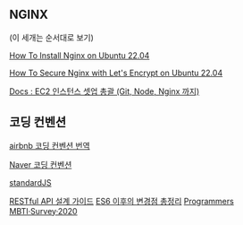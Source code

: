 ## NGINX 
(이 세개는 순서대로 보기)

[How To Install Nginx on Ubuntu 22.04](https://www.digitalocean.com/community/tutorials/how-to-install-nginx-on-ubuntu-22-04#step-5-%E2%80%93-setting-up-server-blocks-)

[How To Secure Nginx with Let's Encrypt on Ubuntu 22.04](https://www.digitalocean.com/community/tutorials/how-to-secure-nginx-with-let-s-encrypt-on-ubuntu-22-04)

[Docs : EC2 인스턴스 셋업 총괄 (Git, Node, Nginx 까지)](https://github.com/CloneCoding-Pinterest/PinterestBE/issues/18)

## 코딩 컨벤션

[airbnb 코딩 컨벤션 번역](https://github.com/ParkSB/javascript-style-guide)

[Naver 코딩 컨벤션](https://github.com/naver/eslint-config-naver/blob/master/STYLE_GUIDE.md)

[standardJS](https://standardjs.com/readme-kokr.html)




[](https://velog.io/@unchapterd)
[RESTful API 설계 가이드](https://sanghaklee.tistory.com/57)
[ES6 이후의 변경점 총정리](https://teamdable.github.io/techblog/after-es6)
[]()
[]()
[]()
[]()
[]()
[]()
[]()
[]()
[]()
[]()
[]()
[Programmers
MBTI·Survey·2020](https://programmers.co.kr/pages/2020-mbti-survey)

